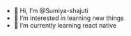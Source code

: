 - 👋 Hi, I’m @Sumiya-shajuti
- 👀 I’m interested in learning new things
- 🌱 I’m currently learning react native

<!---
Sumiya-shajuti/Sumiya-shajuti is a ✨ special ✨ repository because its `README.md` (this file) appears on your GitHub profile.
You can click the Preview link to take a look at your changes.
--->
